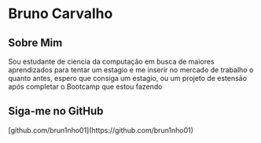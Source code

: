 <h1> Bruno Carvalho </h1>

<h2>  Sobre Mim </h2>

Sou estudante de ciencia da computação em busca de maiores aprendizados para tentar um estagio e me inserir no mercado de trabalho o quanto antes, espero que consiga um estagio, ou um projeto de estensão após completar o Bootcamp que estou fazendo

<h2>Siga-me no GitHub</h2>
[github.com/brun1nho01](https://github.com/brun1nho01)
